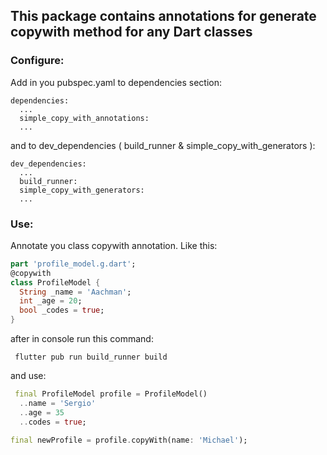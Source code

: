 ## This package contains annotations  for generate copywith method for any Dart classes
### Configure:
Add in you  pubspec.yaml to dependencies section:
```
dependencies:
  ...        
  simple_copy_with_annotations:
  ...        
```   
and to dev_dependencies ( build_runner & simple_copy_with_generators ):
```
dev_dependencies:
  ...
  build_runner:
  simple_copy_with_generators:
  ...
```

### Use:
Annotate you class copywith annotation. Like this:
```dart
part 'profile_model.g.dart';
@copywith
class ProfileModel {
  String _name = 'Aachman';
  int _age = 20;
  bool _codes = true;
}
```
after in console run this command:
```
 flutter pub run build_runner build 
```
and use:
```dart
 final ProfileModel profile = ProfileModel()
  ..name = 'Sergio'
  ..age = 35
  ..codes = true;

final newProfile = profile.copyWith(name: 'Michael');
```